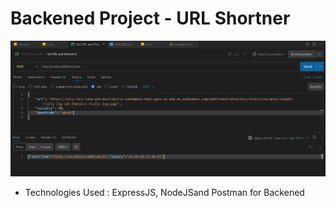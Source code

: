 # Backened Project - URL Shortner

![Postman Image](/Postman.png)

- Technologies Used : ExpressJS, NodeJSand Postman for Backened